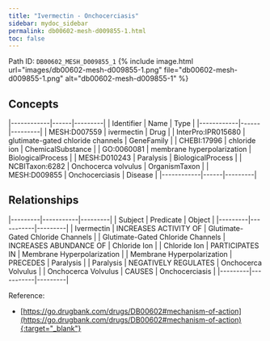 ```yaml
---
title: "Ivermectin - Onchocerciasis"
sidebar: mydoc_sidebar
permalink: db00602-mesh-d009855-1.html
toc: false 
---
```



Path ID: `DB00602_MESH_D009855_1`
{% include image.html url="images/db00602-mesh-d009855-1.png" file="db00602-mesh-d009855-1.png" alt="db00602-mesh-d009855-1" %}

## Concepts

|------------|------|---------|
| Identifier | Name | Type    |
|------------|------|---------|
| MESH:D007559 | ivermectin | Drug |
| InterPro:IPR015680 | glutimate-gated chloride channels | GeneFamily |
| CHEBI:17996 | chloride ion | ChemicalSubstance |
| GO:0060081 | membrane hyperpolarization | BiologicalProcess |
| MESH:D010243 | Paralysis | BiologicalProcess |
| NCBITaxon:6282 | Onchocerca volvulus | OrganismTaxon |
| MESH:D009855 | Onchocerciasis | Disease |
|------------|------|---------|

## Relationships

|---------|-----------|---------|
| Subject | Predicate | Object  |
|---------|-----------|---------|
| Ivermectin | INCREASES ACTIVITY OF | Glutimate-Gated Chloride Channels |
| Glutimate-Gated Chloride Channels | INCREASES ABUNDANCE OF | Chloride Ion |
| Chloride Ion | PARTICIPATES IN | Membrane Hyperpolarization |
| Membrane Hyperpolarization | PRECEDES | Paralysis |
| Paralysis | NEGATIVELY REGULATES | Onchocerca Volvulus |
| Onchocerca Volvulus | CAUSES | Onchocerciasis |
|---------|-----------|---------|

Reference:
  - [https://go.drugbank.com/drugs/DB00602#mechanism-of-action](https://go.drugbank.com/drugs/DB00602#mechanism-of-action){:target="_blank"}